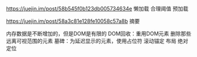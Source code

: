 https://juejin.im/post/58b545f0b123db005734634e
懒加载
合理阈值
预加载

https://juejin.im/post/58a3c81e128fe10058c57a8b
摘要

内存数据是不断增加的，但是DOM是有限的
DOM回收：重用DOM元素 删除那些远离可视范围的元素
墓碑：为延迟显示的元素，使用占位符
滚动锚定
布局 绝对定位